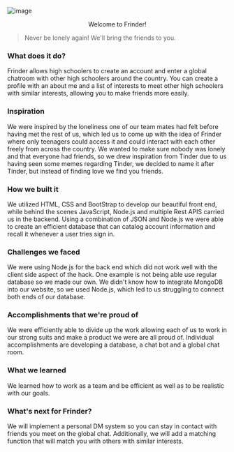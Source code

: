 ![image](https://user-images.githubusercontent.com/114305432/192148456-80e413df-bc02-4c3a-aeec-ef9f587fa9f7.png)
<div id ="header" font-size= 24px align='center'> Welcome to Frinder!</div>

> Never be lonely again! We'll bring the friends to you.

### What does it do?
Frinder allows high schoolers to create an account and enter a global chatroom with other high schoolers around the country. You can create a profile with an about me and a list of interests to meet other high schoolers with similar interests, allowing you to make friends more easily.

### Inspiration
We were inspired by the loneliness one of our team mates had felt before having met the rest of us, which led us to come up with the idea of Frinder where only teenagers could access it and could interact with each other freely from across the country. We wanted to make sure nobody was lonely and that everyone had friends, so we drew inspiration from Tinder due to us having seen some memes regarding Tinder, we decided to name it after Tinder, but instead of finding love we find you friends.

### How we built it
We utilized HTML, CSS and BootStrap to develop our beautiful front end, while behind the scenes JavaScript, Node.js and multiple Rest APIS carried us in the backend. Using a combination of JSON and Node.js we were able to create an efficient database that can catalog account information and recall it whenever a user tries sign in.

### Challenges we faced
We were using Node.js for the back end which did not work well with the client side aspect of the hack. One example is not being able use regular database so we made our own. We didn't know how to integrate MongoDB into our website, so we used Node.js, which led to us struggling to connect both ends of our database.

### Accomplishments that we're proud of
We were efficiently able to divide up the work allowing each of us to work in our strong suits and make a product we were are all proud of. Individual accomplishments are developing a database, a chat bot and a global chat room.

### What we learned
We learned how to work as a team and be efficient as well as to be realistic with our goals.

### What's next for Frinder?
We will implement a personal DM system so you can stay in contact with friends you meet on the global chat. Additionally, we will add a matching function that will match you with others with similar interests.
